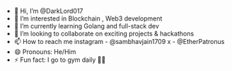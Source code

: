 - 👋 Hi, I’m @DarkLord017
- 👀 I’m interested in Blockchain , Web3 development
- 🌱 I’m currently learning Golang and full-stack dev
- 💞️ I’m looking to collaborate on exciting projects & hackathons
- 📫 How to reach me 
     instagram - @sambhavjain1709
     x - @EtherPatronus
- 😄 Pronouns: He/Him
- ⚡ Fun fact: I go to gym daily 🤣😂

<!---
DarkLord017/DarkLord017 is a ✨ special ✨ repository because its `README.md` (this file) appears on your GitHub profile.
You can click the Preview link to take a look at your changes.
--->
